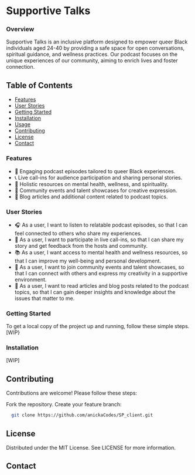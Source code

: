 # Supportive Talks

### Overview
Supportive Talks is an inclusive platform designed to empower queer Black individuals aged 24-40 by providing a safe space for open conversations, spiritual guidance, and wellness practices. Our podcast focuses on the unique experiences of our community, aiming to enrich lives and foster connection.

## Table of Contents
- [Features](#features)
- [User Stories](#user-stories)
- [Getting Started](#getting-started)
- [Installation](#installation)
- [Usage](#usage)
- [Contributing](#contributing)
- [License](#license)
- [Contact](#contact)

### Features
- 🌟 Engaging podcast episodes tailored to queer Black experiences.
- 📞 Live call-ins for audience participation and sharing personal stories.
- 🧘 Holistic resources on mental health, wellness, and spirituality.
- 🎉 Community events and talent showcases for creative expression.
- 📝 Blog articles and additional content related to podcast topics.

### User Stories
- 🎧 As a user, I want to listen to relatable podcast episodes, so that I can feel connected to others who share my experiences.
- 💬 As a user, I want to participate in live call-ins, so that I can share my story and get feedback from the hosts and community.
- 📚 As a user, I want access to mental health and wellness resources, so that I can improve my well-being and personal development.
- 🎨 As a user, I want to join community events and talent showcases, so that I can connect with others and express my creativity in a supportive environment.
- 📰 As a user, I want to read articles and blog posts related to the podcast topics, so that I can gain deeper insights and knowledge about the issues that matter to me.

### Getting Started
To get a local copy of the project up and running, follow these simple steps. [WIP}

### Installation
[WIP]

## Contributing
Contributions are welcome! Please follow these steps:

Fork the repository.
Create your feature branch:
 ```bash
   git clone https://github.com/anickaCodes/SP_client.git
```
## License
Distributed under the MIT License. See LICENSE for more information.

## Contact
